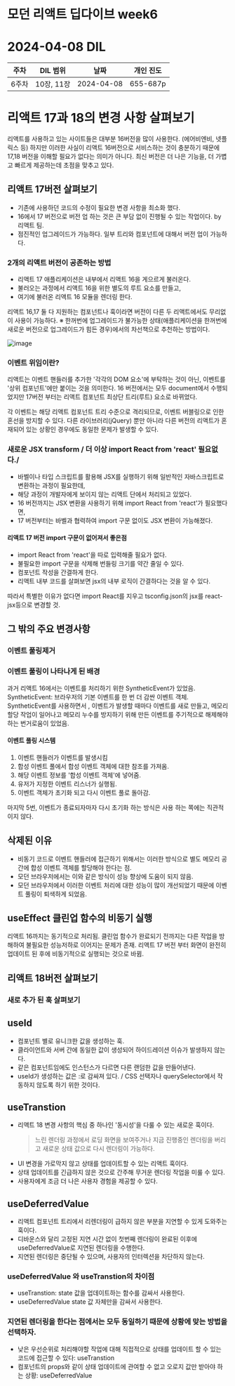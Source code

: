 # 모던 리액트 딥다이브 week6
# 2024-04-08 DIL

|주차|DIL 범위|날짜|개인 진도|
|------|---|---|---|
| 6주차 |10장, 11장|2024-04-08|655-687p|


# 리액트 17과 18의 변경 사항 살펴보기

리액트를 사용하고 있는 사이트들은 대부분 16버전을 많이 사용한다. (에어비엔비, 넷플릭스 등)
하지만 이러한 사실이 리액트 16버전으로 서비스하는 것이 충분하기 때문에 17,18 버전을 이해할 필요가 없다는 의미가 아니다.
최신 버전은 더 나은 기능을, 더 가볍고 빠르게 제공하는데 초점을 맞추고 있다.

## 리액트 17버전 살펴보기

- 기존에 사용하던 코드의 수정이 필요한 변경 사항을 최소화 했다.
- 16에서 17 버전으로 버전 업 하는 것은 큰 부담 없이 진행될 수 있는 작업이다. by 리액트 팀.
- 점진적인 업그레이드가 가능하다. 일부 트리와 컴포넌트에 대해서 버전 업이 가능하다.

### 2개의 리액트 버전이 공존하는 방법

- 리액트 17 애플리케이션은 내부에서 리액트 16을 게으르게 불러온다.
- 불러오는 과정에서 리액트 16을 위한 별도의 루트 요소를 만들고,
- 여기에 불러온 리액트 16 모듈을 렌더링 한다.

리액트 16,17 둘 다 지원하는 컴포넌트나 훅이라면 버전이 다른 두 리액트에서도 무리없이 사용이 가능하다.
※ 한꺼번에 업그레이드가 불가능한 상태(애플리케이션을 한꺼번에 새로운 버전으로 업그레이드가 힘든 경우)에서의 차선책으로 추천하는 방법이다.

![image](https://github.com/monthly-cs/2024-03-modern-react-deep-dive/assets/116958681/930e6840-1cfd-474e-8f8f-eca7b2011f31)

### 이벤트 위임이란?

리액트는 이벤트 핸들러를 추가한 '각각의 DOM 요소'에 부탁하는 것이 아닌,
이벤트를 '상위 컴포넌트'에만 붙이는 것을 의미한다.
16 버전에서는 모두 document에서 수행되었지만 17버전 부터는 리액트 컴포넌트 최상단 트리(루트) 요소로 바뀌었다.

각 이벤트는 해당 리액트 컴포넌트 트리 수준으로 격리되므로, 이벤트 버블링으로 인한 혼선을 방지할 수 있다.
다른 라이브러리(jQuery) 뿐만 아니라 다른 버전의 리액트가 혼재되어 있는 상황인 경우에도 동일한 문제가 발생할 수 있다.

### 새로운 JSX transform / 더 이상 import React from 'react' 필요없다./

- 바벨이나 타입 스크립트를 활용해 JSX를 실행하기 위해 일반적인 자바스크립트로 변환하는 과정이 필요한데,
- 해당 과정이 개발자에게  보이지 않는 리액트 단에서 처리되고 있었다.
- 16 버전까지는 JSX 변환을 사용하기 위해 import React from 'react'가 필요했다면,
- 17 버전부터는 바벨과 협력하여 import 구문 없이도 JSX 변환이 가능해졌다.

#### 리액트 17 버전 import 구문이 없어져서 좋은점

- import React from 'react'을 따로 입력해줄 필요가 없다.
- 불필요한 import 구문을 삭제해 번들링 크기를 약간 줄일 수 있다.
- 컴포넌트 작성을 간결하게 한다.
- 리액트 내부 코드를 살펴보면 jsx의 내부 로직이 간결하다는 것을 알 수 있다.

따라서 특별한 이유가 없다면 import React를 지우고 tsconfig.json의 jsx를 react-jsx등으로 변경할 것.

## 그 밖의 주요 변경사항

### 이벤트 풀링제거

### 이벤트 풀링이 나타나게 된 배경

과거 리액트 16에서는 이벤트를 처리하기 위한 SyntheticEvent가 있었음.
SyntheticEvent: 브라우저의 기본 이벤트를 한 번 더 감싼 이벤트 객체.
SyntheticEvent를 사용하면서 ,
이벤트가 발생할 때마다 이벤트를 새로 만들고, 메모리 할당 작업이 일어나고 
메모리 누수를 방지하기 위해 만든 이벤트를 주기적으로 해제해야 하는 번거로움이 있었음.

#### 이벤트 풀링 시스템
1. 이벤트 핸들러가 이벤트를 발생시킴
2. 합성 이벤트 풀에서 합성 이벤트 객체에 대한 참조를 가져옴.
3. 해당 이벤트 정보를 '합성 이벤트 객체'에 넣어줌.
4. 유저가 지정한 이벤트 리스너가 실행됨.
5. 이벤트 객체가 초기화 되고 다시 이벤트 풀로 돌아감.

마지막 5번, 이벤트가 종료되자마자 다시 초기화 하는 방식은 사용 하는 쪽에는 직관적이지 않다.

## 삭제된 이유

- 비동기 코드로 이벤트 핸들러에 접근하기 위해서는 이러한 방식으로 별도 메모리 공간에 합성 이벤트 객체를 할당해야 한다는 점.
- 모던 브라우저에서는 이와 같은 방식이 성능 향상에 도움이 되지 않음.
- 모던 브라우저에서 이러한 이벤트 처리에 대한 성능이 많이 개선되었기 때문에 이벤트 풀링이 퇴색하게 되었음.

## useEffect 클린업 함수의 비동기 실행

리액트 16까지는 동기적으로 처리됨.
클린업 함수가 완료되기 전까지는 다른 작업을 방해하여 불필요한 성능저하로 이어지는 문제가 존재.
리액트 17 버전 부터 화면이 완전히 업데이트 된 후에 비동기적으로 실행되는 것으로 바뀜.

## 리액트 18버전 살펴보기

### 새로 추가 된 훅 살펴보기
## useId
- 컴포넌트 별로 유니크한 값을 생성하는 훅.
- 클라이언트와 서버 간에 동일한 값이 생성되어 하이드레이션 이슈가 발생하지 않는다.
- 같은 컴포넌트임에도 인스턴스가 다르면 다른 랜덤한 값을 만들어낸다.
- useId가 생성하는 값은 :로 감싸져 있다. / CSS 선택자나 querySelector에서 작동하지 않도록 하기 위한 것이다.

## useTranstion 

- 리액트 18 변경 사항의 핵심 중 하나인 '동시성'을 다룰 수 있는 새로운 훅이다.
  > 느린 렌더링 과정에서 로딩 화면을 보여주거나 지금 진행중인 렌더링을 버리고 새로운 상태 값으로 다시 렌더링이 가능하다.
- UI 변경을 가로막지 않고 상태를 업데이트할 수 있는 리액트 훅이다.
- 상태 업데이트를 긴급하지 않은 것으로 간주해 무거운 렌더링 작업을 미룰 수 있다.
- 사용자에게 조금 더 나은 사용자 경험을 제공할 수 있다.

## useDeferredValue

- 리액트 컴포넌트 트리에서 리렌더링이 급하지 않은 부분을 지연할 수 있게 도와주는 훅이다.
- 디바운스와 달리 고정된 지연 시간 없이 첫번째 렌더링이 완료된 이후에 useDeferredValue로 지연된 렌더링을 수행한다.
- 지연된 렌더링은 중단될 수 있으며, 사용자의 인터렉션을 차단하지 않는다.

### useDeferredValue 와 useTranstion의 차이점

- useTranstion: state 값을 업데이트하는 함수를 감싸서 사용한다.
- useDeferredValue state 값 자체만을 감싸서 사용한다.

### 지연된 렌더링을 한다는 점에서는 모두 동일하기 때문에 상황에 맞는 방법을 선택하자.

- 낮은 우선순위로 처리해야할 작업에 대해 직접적으로 상태를 업데이트 할 수 있는 코드에 접근할 수 있다: useTranstion
- 컴포넌트의 props와 같이 상태 업데이트에 관여할 수 없고 오로지 값만 받아야 하는 상황: useDeferredValue
